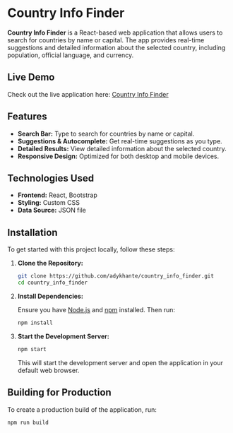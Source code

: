 # Country Info Finder

**Country Info Finder** is a React-based web application that allows users to search for countries by name or capital. The app provides real-time suggestions and detailed information about the selected country, including population, official language, and currency.

## Live Demo

Check out the live application here: [Country Info Finder](https://country-info-finder-chi.vercel.app/)

## Features

- **Search Bar:** Type to search for countries by name or capital.
- **Suggestions & Autocomplete:** Get real-time suggestions as you type.
- **Detailed Results:** View detailed information about the selected country.
- **Responsive Design:** Optimized for both desktop and mobile devices.

## Technologies Used

- **Frontend:** React, Bootstrap
- **Styling:** Custom CSS
- **Data Source:** JSON file

## Installation

To get started with this project locally, follow these steps:

1. **Clone the Repository:**

    ```bash
    git clone https://github.com/adykhante/country_info_finder.git
    cd country_info_finder
    ```

2. **Install Dependencies:**

    Ensure you have [Node.js](https://nodejs.org/) and [npm](https://www.npmjs.com/) installed. Then run:

    ```bash
    npm install
    ```

3. **Start the Development Server:**

    ```bash
    npm start
    ```

    This will start the development server and open the application in your default web browser.

## Building for Production

To create a production build of the application, run:

```bash
npm run build
